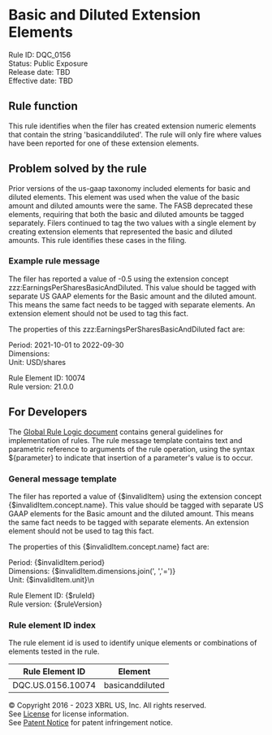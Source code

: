 # Basic and Diluted Extension Elements  
Rule ID: DQC_0156  
Status: Public Exposure  
Release date: TBD  
Effective date: TBD  
  
## Rule function
This rule identifies when the filer has created extension numeric elements that contain the string 'basicanddiluted'. The rule will only fire where values have been reported for one of these extension elements.  

## Problem solved by the rule  
Prior versions of the us-gaap taxonomy included elements for basic and diluted elements. This element was used when the value of the basic amount and diluted amounts were the same. The FASB deprecated these elements, requiring that both the basic and diluted amounts be tagged separately.  Filers continued to tag the two values with a single element by creating extension elements that represented the basic and diluted amounts.  This rule identifies these cases in the filing.    

### Example rule message 
The filer has reported a value of -0.5  using the extension concept zzz:EarningsPerSharesBasicAndDiluted. This value should be tagged with separate  US GAAP elements for the Basic amount and the diluted amount.  This means the same fact needs to be tagged with separate elements.  An extension element should not be used to tag this fact.

The properties of this zzz:EarningsPerSharesBasicAndDiluted fact are:

Period: 2021-10-01 to 2022-09-30  
Dimensions:   
Unit: USD/shares

Rule Element ID: 10074  
Rule version: 21.0.0  

## For Developers  
The [Global Rule Logic document](https://github.com/DataQualityCommittee/dqc_us_rules/blob/master/docs/GlobalRuleLogic.md) contains general guidelines for implementation of rules. The rule message template contains text and parametric reference to arguments of the rule operation, using the syntax ${parameter} to indicate that insertion of a parameter's value is to occur. 

### General message template  
The filer has reported a value of {$invalidItem}  using the extension concept {$invalidItem.concept.name}. This value should be tagged with separate  US GAAP elements for the Basic amount and the diluted amount.  This means the same fact needs to be tagged with separate elements.  An extension element should not be used to tag this fact.

The properties of this {$invalidItem.concept.name} fact are:

Period: {$invalidItem.period}  
Dimensions: {$invalidItem.dimensions.join(', ','=')}  
Unit: {$invalidItem.unit}\n  
  
Rule Element ID: {$ruleId}  
Rule version: {$ruleVersion}

### Rule element ID index  
The rule element id is used to identify unique elements or combinations of elements tested in the rule.

|Rule Element ID|Element|
|--- |--- |
| DQC.US.0156.10074 | basicanddiluted |

© Copyright 2016 - 2023 XBRL US, Inc. All rights reserved.   
See [License](https://xbrl.us/dqc-license) for license information.  
See [Patent Notice](https://xbrl.us/dqc-patent) for patent infringement notice.  